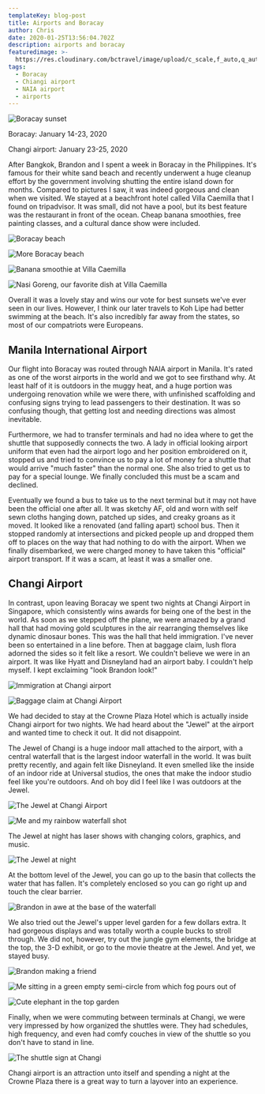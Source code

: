 ```yaml
---
templateKey: blog-post
title: Airports and Boracay
author: Chris
date: 2020-01-25T13:56:04.702Z
description: airports and boracay
featuredimage: >-
  https://res.cloudinary.com/bctravel/image/upload/c_scale,f_auto,q_auto,w_1080/v1584108300/IMG_20200121_182000_qzp7jl.jpg
tags:
  - Boracay
  - Chiangi airport
  - NAIA airport
  - airports
---
```

![](https://res.cloudinary.com/bctravel/image/upload/c_scale,f_auto,q_auto,w_1080/v1584108300/IMG_20200121_182000_qzp7jl.jpg "Boracay sunset")

Boracay: January 14-23, 2020

Changi airport: January 23-25, 2020

After Bangkok, Brandon and I spent a week in Boracay in the Philippines. It's famous for their white sand beach and recently underwent a huge cleanup effort by the government involving shutting the entire island down for months. Compared to pictures I saw, it was indeed gorgeous and clean when we visited. We stayed at a beachfront hotel called Villa Caemilla that I found on tripadvisor. It was small, did not have a pool, but its best feature was the restaurant in front of the ocean. Cheap banana smoothies, free painting classes, and a cultural dance show were included.

![](https://res.cloudinary.com/bctravel/image/upload/c_scale,f_auto,q_auto,w_1080/v1584108309/IMG_20200121_181919_ugs2ry.jpg "Boracay beach")

![](https://res.cloudinary.com/bctravel/image/upload/c_scale,f_auto,q_auto,w_1080/v1584108266/IMG_20200120_131136_iuzq6i.jpg "More Boracay beach")

![](https://res.cloudinary.com/bctravel/image/upload/c_scale,f_auto,q_auto,w_1080/v1584108256/IMG_20200117_121548_qhuzf3.jpg "Banana smoothie at Villa Caemilla")

![](https://res.cloudinary.com/bctravel/image/upload/c_scale,f_auto,q_auto,w_1080/v1584108300/IMG_20200122_182718_qhghd9.jpg "Nasi Goreng, our favorite dish at Villa Caemilla")

Overall it was a lovely stay and wins our vote for best sunsets we've ever seen in our lives. However, I think our later travels to Koh Lipe had better swimming at the beach. It's also incredibly far away from the states, so most of our compatriots were Europeans. 

## Manila International Airport

Our flight into Boracay was routed through NAIA airport in Manila. It's rated as one of the worst airports in the world and we got to see firsthand why. At least half of it is outdoors in the muggy heat, and a huge portion was undergoing renovation while we were there, with unfinished scaffolding and confusing signs trying to lead passengers to their destination. It was so confusing though, that getting lost and needing directions was almost inevitable. 

Furthermore, we had to transfer terminals and had no idea where to get the shuttle that supposedly connects the two. A lady in official looking airport uniform that even had the airport logo and her position embroidered on it, stopped us and tried to convince us to pay a lot of money for a shuttle that would arrive "much faster" than the normal one. She also tried to get us to pay for a special lounge. We finally concluded this must be a scam and declined.

Eventually we found a bus to take us to the next terminal but it may not have been the official one after all. It was sketchy AF, old and worn with self sewn cloths hanging down, patched up sides, and creaky groans as it moved. It looked like a renovated (and falling apart) school bus. Then it stopped randomly at intersections and picked people up and dropped them off to places on the way that had nothing to do with the airport. When we finally disembarked, we were charged money to have taken this "official" airport transport. If it was a scam, at least it was a smaller one.

## Changi Airport

In contrast, upon leaving Boracay we spent two nights at Changi Airport in Singapore, which consistently wins awards for being one of the best in the world. As soon as we stepped off the plane, we were amazed by a grand hall that had moving gold sculptures in the air rearranging themselves like dynamic dinosaur bones. This was the hall that held immigration. I've never been so entertained in a line before. Then at baggage claim, lush flora adorned the sides so it felt like a resort. We couldn't believe we were in an airport. It was like Hyatt and Disneyland had an airport baby. I couldn't help myself. I kept exclaiming "look Brandon look!"

![](https://res.cloudinary.com/bctravel/image/upload/c_scale,f_auto,q_auto,w_1080/v1584108286/IMG_20200123_182955_mcggov.jpg "Immigration at Changi airport ")

![](https://res.cloudinary.com/bctravel/image/upload/c_scale,f_auto,q_auto,w_1080/v1584108204/IMG_3338_t1kj84.jpg "Baggage claim at Changi Airport")

We had decided to stay at the Crowne Plaza Hotel which is actually inside Changi airport for two nights. We had heard about the "Jewel" at the airport and wanted time to check it out. It did not disappoint. 

The Jewel of Changi is a huge indoor mall attached to the airport, with a central waterfall that is the largest indoor waterfall in the world. It was built pretty recently, and again felt like Disneyland. It even smelled like the inside of an indoor ride at Universal studios, the ones that make the indoor studio feel like you're outdoors. And oh boy did I feel like I was outdoors at the Jewel.

![](https://res.cloudinary.com/bctravel/image/upload/c_scale,f_auto,q_auto,w_1080/v1584108255/IMG_3363_avoxbq.jpg "The Jewel at Changi Airport")

![](https://res.cloudinary.com/bctravel/image/upload/c_scale,f_auto,q_auto,w_1080/v1584108285/IMG_3373_rygtr2.jpg "Me and my rainbow waterfall shot")

The Jewel at night has laser shows with changing colors, graphics, and music. 

![](https://res.cloudinary.com/bctravel/image/upload/c_scale,f_auto,q_auto,w_1080/v1584108302/IMG_20200123_194636_qprsnp.jpg "The Jewel at night")

At the bottom level of the Jewel, you can go up to the basin that collects the water that has fallen. It's completely enclosed so you can go right up and touch the clear barrier.

![](https://res.cloudinary.com/bctravel/image/upload/c_scale,f_auto,q_auto,w_1080/v1584108242/IMG_3365_iljaa6.jpg "Brandon in awe at the base of the waterfall")

We also tried out the Jewel's upper level garden for a few dollars extra. It had gorgeous displays and was totally worth a couple bucks to stroll through. We did not, however, try out the jungle gym elements, the bridge at the top, the 3-D exhibit, or go to the movie theatre at the Jewel. And yet, we stayed busy.

![](https://res.cloudinary.com/bctravel/image/upload/c_scale,f_auto,q_auto,w_1080/v1584108432/IMG_20200124_175245_geqhjs.jpg "Brandon making a friend")

![](https://res.cloudinary.com/bctravel/image/upload/c_scale,f_auto,q_auto,w_1080/v1584108314/IMG_20200124_180757_tsdyqt.jpg "Me sitting in a green empty semi-circle from which fog pours out of")

![](https://res.cloudinary.com/bctravel/image/upload/c_scale,f_auto,q_auto,w_1080/v1584108268/IMG_3381_tgstzo.jpg "Cute elephant in the top garden")

Finally, when we were commuting between terminals at Changi, we were very impressed by how organized the shuttles were. They had schedules, high frequency, and even had comfy couches in view of the shuttle so you don't have to stand in line. 

![](https://res.cloudinary.com/bctravel/image/upload/c_scale,f_auto,q_auto,w_1080/v1584108427/MVIMG_20200123_184934_whaz7m.jpg "The shuttle sign at Changi")

Changi airport is an attraction unto itself and spending a night at the Crowne Plaza there is a great way to turn a layover into an experience.
